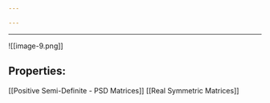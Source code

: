 ```yaml
---

---
```

----
![[image-9.png]]

## Properties:
[[Positive Semi-Definite - PSD Matrices]]
[[Real Symmetric Matrices]]
